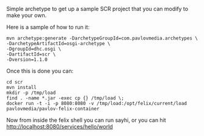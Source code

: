 Simple archetype to get up a sample SCR project that you can modify to make your own.

Here is a sample of how to run it:

```
mvn archetype:generate -DarchetypeGroupId=com.pavlovmedia.archetypes \
-DarchetypeArtifactId=osgi-archetype \
-DgroupId=dhc.osgi \
-DartifactId=scr \
-Dversion=1.1.0
```

Once this is done you can:
```
cd scr
mvn install
mkdir -p /tmp/load
find . -name *.jar -exec cp {} /tmp/load \;
docker run -t -i -p 8080:8080 -v /tmp/load:/opt/felix/current/load pavlovmedia/pavlov-felix-container
```

Now from inside the felix shell you can run sayhi, or you can hit <a HREF='http://localhost:8080/services/hello/world'>http://localhost:8080/services/hello/world</a>
